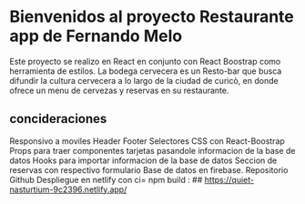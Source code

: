 # Bienvenidos al proyecto Restaurante app de Fernando Melo

Este proyecto se realizo en React en conjunto con React Boostrap como herramienta de estilos.
La bodega cervecera es un Resto-bar que busca difundir la cultura cervecera a lo largo de la ciudad de curicò, en donde ofrece un menu de cervezas y reservas en su restaurante.

## concideraciones

Responsivo a moviles
Header
Footer
Selectores CSS con React-Boostrap
Props para traer componentes tarjetas pasandole informacion de la base de datos
Hooks para importar informacion de la base de datos
Seccion de reservas con respectivo formulario
Base de datos en firebase.
Repositorio Github
Despliegue en netlify con ci= npm build : ## https://quiet-nasturtium-9c2396.netlify.app/
